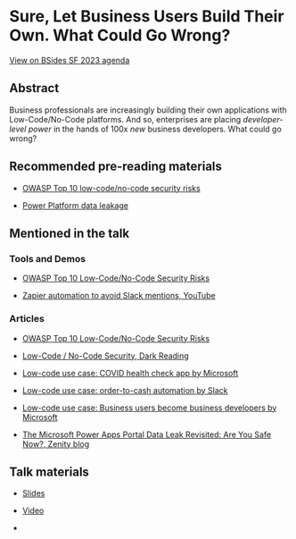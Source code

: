 # Sure, Let Business Users Build Their Own. What Could Go Wrong?

[View on BSides SF 2023 agenda](https://sched.co/1Hztn)

## Abstract

Business professionals are increasingly building their own applications with Low-Code/No-Code platforms. And so, enterprises are placing *developer-level power* in the hands of 100x *new* business developers. What could go wrong?

## Recommended pre-reading materials

- [OWASP Top 10 low-code/no-code security risks](https://owasp.org/www-project-top-10-low-code-no-code-security-risks/)

- [Power Platform data leakage](https://www.upguard.com/breaches/power-apps)

## Mentioned in the talk

### Tools and Demos

- [OWASP Top 10 Low-Code/No-Code Security Risks](https://owasp.org/www-project-top-10-low-code-no-code-security-risks/)

- [Zapier automation to avoid Slack mentions, YouTube](https://www.youtube.com/watch?v=5naPxs0fEJc)

### Articles

- [OWASP Top 10 Low-Code/No-Code Security Risks](https://owasp.org/www-project-top-10-low-code-no-code-security-risks/)

- [Low-Code / No-Code Security, Dark Reading](https://www.darkreading.com/author/michael-bargury)

- [Low-code use case: COVID health check app by Microsoft](https://aka.ms/healthcheck)

- [Low-code use case: order-to-cash automation by Slack](https://www.workato.com/the-connector/how-slack-automated-order-to-cash/)

- [Low-code use case: Business users become business developers by Microsoft](https://www.microsoft.com/insidetrack/blog/how-citizen-developers-modernized-microsoft-product-launches/)

- [The Microsoft Power Apps Portal Data Leak Revisited: Are You Safe Now?, Zenity blog](https://www.zenity.io/blog/the-microsoft-power-apps-portal-data-leak-revisited-are-you-safe-now/)

## Talk materials

- [Slides](/2023-04-23_BSidesSF/Sure_Let_Business_Users_Build/Michael_Bargury_Sure_Let_Business_Users_Build_Their_Own_What_Could_Go_Wrong.pdf)

- [Video](https://youtu.be/Z0RvO6s7Jxk)
- 